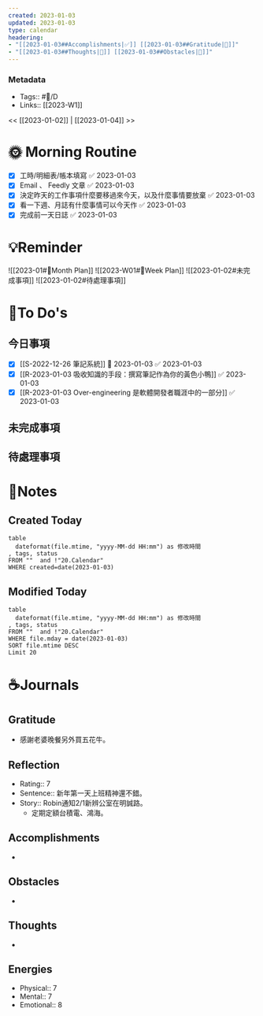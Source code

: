 ```yaml
---
created: 2023-01-03
updated: 2023-01-03
type: calendar
headering: 
- "[[2023-01-03##Accomplishments|✅]] [[2023-01-03##Gratitude|🙏]]"
- "[[2023-01-03##Thoughts|🧠]] [[2023-01-03##Obstacles|🚧]]"
---
```

### Metadata
- Tags:: #📅/D
- Links:: [[2023-W1]]

<< [[2023-01-02]]  | [[2023-01-04]] >>

# 🌞 Morning Routine
- [x] 工時/明細表/帳本填寫 ✅ 2023-01-03
- [x] Email 、 Feedly 文章 ✅ 2023-01-03
- [x] 決定昨天的工作事項什麼要移過來今天，以及什麼事情要放棄 ✅ 2023-01-03
- [x] 看一下週、月誌有什麼事情可以今天作 ✅ 2023-01-03
- [x] 完成前一天日誌 ✅ 2023-01-03

# 💡Reminder
![[2023-01#📆Month Plan]]
![[2023-W01#📆Week Plan]]
![[2023-01-02#未完成事項]]
![[2023-01-02#待處理事項]]

# 📝To Do's
##  今日事項
- [x] [[S-2022-12-26 筆記系統]] 📅 2023-01-03 ✅ 2023-01-03
- [x] [[R-2023-01-03 吸收知識的手段：撰寫筆記作為你的黃色小鴨]] ✅ 2023-01-03
- [x] [[R-2023-01-03 Over-engineering 是軟體開發者職涯中的一部分]] ✅ 2023-01-03
##  未完成事項

## 待處理事項

# 📑Notes 
## Created Today
```dataview
table 
  dateformat(file.mtime, "yyyy-MM-dd HH:mm") as 修改時間
, tags, status
FROM ""  and !"20.Calendar"
WHERE created=date(2023-01-03)
```
## Modified Today
```dataview
table 
  dateformat(file.mtime, "yyyy-MM-dd HH:mm") as 修改時間
, tags, status
FROM ""  and !"20.Calendar"
WHERE file.mday = date(2023-01-03)
SORT file.mtime DESC
Limit 20
```

# ☕️Journals
## Gratitude
- 感謝老婆晚餐另外買五花牛。

## Reflection
- Rating:: 7
- Sentence:: 新年第一天上班精神還不錯。
- Story:: Robin通知2/1新辨公室在明誠路。
	- 定期定額台積電、鴻海。

## Accomplishments
- 
## Obstacles
- 
## Thoughts
-  
## Energies
- Physical:: 7
- Mental:: 7
- Emotional:: 8

